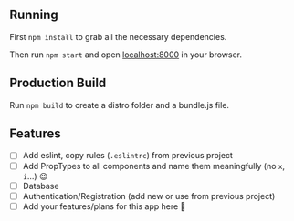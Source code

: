 
## Running

First `npm install` to grab all the necessary dependencies.

Then run `npm start` and open <localhost:8000> in your browser.

## Production Build

Run `npm build` to create a distro folder and a bundle.js file.

## Features

- [ ] Add eslint, copy rules (`.eslintrc`) from previous project
- [ ] Add PropTypes to all components and name them meaningfully (no `x`, `i`...) :wink:
- [ ] Database
- [ ] Authentication/Registration (add new or use from previous project)
- [ ] Add your features/plans for this app here :seedling:
